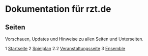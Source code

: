 # Dokumentation für rzt.de

## Seiten
Vorschauen, Updates und Hinweise zu allen Seiten und Unterseiten.

1 [Startseite](seiten/01-startseite/index.md)
2 [Spielplan](seiten/02-spielplan/index.md)
2.2 [Veranstaltungsseite](seiten/02-2-veranstaltung/index.md)
3 [Ensemble](seiten/03-ensemble/index.md)
